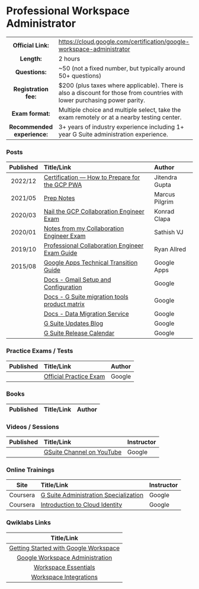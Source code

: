 # Professional Workspace Administrator

| | | |
| :---:         |     :---      |          :--- |
| **Official Link:** | https://cloud.google.com/certification/google-workspace-administrator | 
| **Length:** | 2 hours | 
| **Questions:** | ~50 (not a fixed number, but typically around 50+ questions) | 
| **Registration fee:** | $200 (plus taxes where applicable). There is also a discount for those from countries with lower purchasing power parity. | 
| **Exam format:** | Multiple choice and multiple select, take the exam remotely or at a nearby testing center. | 
| **Recommended experience:** | 3+ years of industry experience including 1+ year G Suite administration experience.  | 

### Posts
| Published | Title/Link | Author |
| :---:         |     :---      |          :--- |
|  2022/12 | [Certification — How to Prepare for the GCP PWA](https://medium.com/@jitu028/certification-how-to-prepare-for-google-cloud-professional-google-workspace-administrator-561ed334fad2) | Jitendra Gupta |
|  2021/05 | [Prep Notes](https://drive.google.com/file/d/1DWaD0yOfUdTBcyPvQ7HLhz5d2JLevkbc/view) | Marcus Pilgrim |
|  2020/03 | [Nail the GCP Collaboration Engineer Exam](https://gcpfellow.com/2020/03/05/nail-the-google-cloud-profession-collaboration-engineer-exam/) | Konrad Clapa |
|  2020/01 | [Notes from my Collaboration Engineer Exam](https://medium.com/@sathishvj/notes-from-my-google-cloud-professional-collaboration-engineer-certification-exam-5aaaaa2a4b19) | Sathish VJ |
|  2019/10 | [Professional Collaboration Engineer Exam Guide](https://www.observian.com/blog/professional-collaboration-engineer-exam-guide) | Ryan Allred |
|  2015/08 | [Google Apps Technical Transition Guide](https://static.googleusercontent.com/media/www.google.com/en//support/enterprise/static/gapps/docs/admin/en/gapps_transition/gapps_transition_guide.pdf) | Google Apps |
|  | [Docs - Gmail Setup and Configuration](https://support.google.com/a/topic/2705493?hl=en&ref_topic=9202) | Google |
|  | [Docs - G Suite migration tools product matrix](https://support.google.com/a/answer/9413033?hl=en) | Google |
|  | [Docs - Data Migration Service](https://support.google.com/a/topic/6245191?hl=en&ref_topic=9212795) | Google |
|  | [G Suite Updates Blog](https://gsuiteupdates.googleblog.com/) | Google |
|  | [G Suite Release Calendar](https://gsuite.google.com/whatsnew/calendar/) | Google |

### Practice Exams / Tests
| Published | Title/Link | Author |
| :---:         |     :---      |          :--- |
| | [Official Practice Exam](https://docs.google.com/forms/d/e/1FAIpQLSfdLA0hTTzsKnw5Mt23yL-jH06xNzV_f-s32nEBc9ZKAIFYLA/viewform) | Google |

### Books
| Published | Title/Link | Author |
| :---:         |     :---      |          :--- |

### Videos / Sessions
| Published | Title/Link | Instructor |
| :---:         |     :---      |          :--- |
| | [GSuite Channel on YouTube](https://www.youtube.com/user/GoogleApps/featured) | Google |

### Online Trainings
| Site | Title/Link | Instructor |
| :---:         |     :---      |          :--- |
| Coursera | [G Suite Administration Specialization](https://www.coursera.org/specializations/g-suite-administration/) | Google |
| Coursera | [Introduction to Cloud Identity](https://www.coursera.org/learn/cloud-identity) | Google |

### Qwiklabs Links
|  Title/Link  |
| :---:         |
| [Getting Started with Google Workspace](https://google.qwiklabs.com/courses/1621) | 
| [Google Workspace Administration](https://google.qwiklabs.com/courses/1570) | 
| [Workspace Essentials](https://google.qwiklabs.com/quests/65) | 
| [Workspace Integrations](https://google.qwiklabs.com/quests/51) | 
